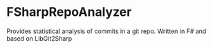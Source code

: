FSharpRepoAnalyzer
==================

Provides statistical analysis of commits in a git repo. Written in F# and based on LibGit2Sharp
